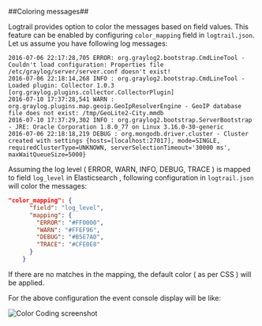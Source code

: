 ##Coloring messages##

Logtrail provides option to color the messages based on field values. This feature can be enabled by configuring `color_mapping` field in `logtrail.json`. Let us assume you have following log messages:
```
2016-07-06 22:17:28,705 ERROR: org.graylog2.bootstrap.CmdLineTool - Couldn't load configuration: Properties file /etc/graylog/server/server.conf doesn't exist!
2016-07-06 22:18:14,268 INFO : org.graylog2.bootstrap.CmdLineTool - Loaded plugin: Collector 1.0.3 [org.graylog.plugins.collector.CollectorPlugin]
2016-07-10 17:37:28,541 WARN : org.graylog.plugins.map.geoip.GeoIpResolverEngine - GeoIP database file does not exist: /tmp/GeoLite2-City.mmdb
2016-07-10 17:37:29,302 INFO : org.graylog2.bootstrap.ServerBootstrap - JRE: Oracle Corporation 1.8.0_77 on Linux 3.16.0-30-generic
2016-07-06 22:18:18,219 DEBUG : org.mongodb.driver.cluster - Cluster created with settings {hosts=[localhost:27017], mode=SINGLE, requiredClusterType=UNKNOWN, serverSelectionTimeout='30000 ms', maxWaitQueueSize=5000}
```

Assuming the log level ( ERROR, WARN, INFO, DEBUG, TRACE ) is mapped to field `log_level` in Elasticsearch , following configuration in `logtrail.json` will color the messages:

```json
"color_mapping": {
      "field": "log_level",
      "mapping": {
        "ERROR": "#FF0000",
        "WARN": "#FFEF96",
        "DEBUG": "#B5E7A0",
        "TRACE": "#CFE0E8"
      }
    }
```

If there are no matches in the mapping, the default color ( as per CSS ) will be applied.

For the above configuration the event console display will be like:

![Color Coding screenshot](https://raw.githubusercontent.com/sivasamyk/logtrail/colors/docs/color_mapping.png)